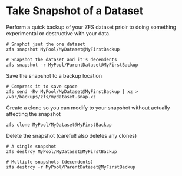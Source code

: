 # Take Snapshot of a Dataset

Perform a quick backup of your ZFS dataset prioir to doing something experimental or destructive with your data.

```
# Snaphot jsut the one dataset
zfs snapshot MyPool/MyDataset@MyFirstBackup
```

```
# Snapshot the dataset and it's decendents
zfs snapshot -r MyPool/ParentDataset@MyFirstBackup
```

Save the snapshot to a backup location

```
# Compress it to save space
zfs send -Rv MyPool/MyDataset@MyFirstBackup | xz > /var/backups/zfs/mydataset.snap.xz
```

Create a clone so you can modify to your snapshot without actually affecting the snapshot

```
zfs clone MyPool/MyDataset@MyFirstBackup
```

Delete the snapshot (careful! also deletes any clones)

```
# A single snapshot
zfs destroy MyPool/MyDataset@MyFirstBackup
```

```
# Multiple snapshots (decendents)
zfs destroy -r MyPool/ParentDataset@MyFirstBackup
```

